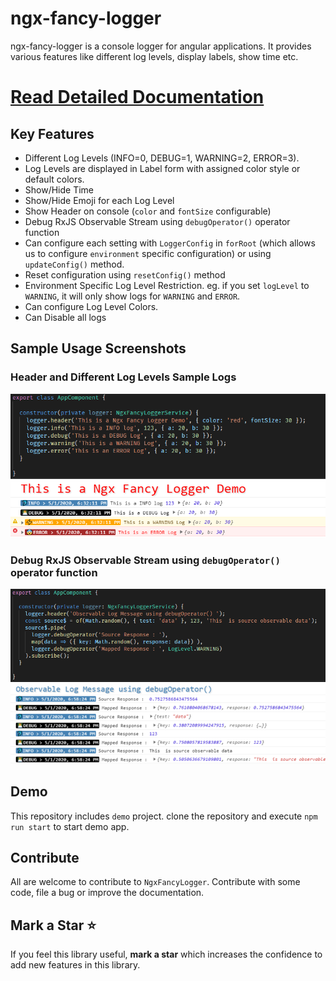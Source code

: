 # ngx-fancy-logger

ngx-fancy-logger is a console logger for angular applications. It provides various features like different log levels, display labels, show time etc. 

# [Read Detailed Documentation](./projects/ngx-fancy-logger/README.md)

## Key Features

- Different Log Levels (INFO=0, DEBUG=1, WARNING=2, ERROR=3).
- Log Levels are displayed in Label form with assigned color style or default colors.
- Show/Hide Time
- Show/Hide Emoji for each Log Level
- Show Header on console (`color` and `fontSize` configurable)
- Debug RxJS Observable Stream using `debugOperator()` operator function  
- Can configure each setting with `LoggerConfig` in `forRoot` (which allows us to configure `environment` specific configuration) or using `updateConfig()` method.
- Reset configuration using `resetConfig()` method
- Environment Specific Log Level Restriction.
    eg. if you set `logLevel` to `WARNING`, it will only show logs for `WARNING` and `ERROR`. 
- Can configure Log Level Colors.
- Can Disable all logs

## Sample Usage Screenshots

### Header and Different Log Levels Sample Logs

![Header and Different Log Levels Sample Logs](./sample-images/logLevels_header.png "Header and Different Log Levels Sample Logs")

### Debug RxJS Observable Stream using `debugOperator()` operator function 
![Debug RxJS Observable Stream using debugOperator() operator function ](./sample-images/debugOperator.png "Debug RxJS Observable Stream using debugOperator() operator function")


## Demo 
This repository includes `demo` project. clone the repository and execute `npm run start` to start demo app.

## Contribute
All are welcome to contribute to `NgxFancyLogger`. Contribute with some code, file a bug or improve the documentation.

## Mark a Star ⭐
If you feel this library useful, **mark a star** which increases the confidence to add new features in this library.